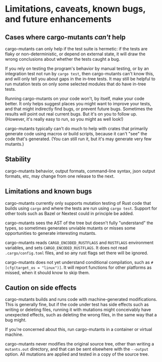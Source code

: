 # Limitations, caveats, known bugs, and future enhancements

## Cases where cargo-mutants _can't_ help

cargo-mutants can only help if the test suite is hermetic: if the tests are
flaky or non-deterministic, or depend on external state, it will draw the wrong
conclusions about whether the tests caught a bug.

If you rely on testing the program's behavior by manual testing, or by an
integration test not run by `cargo test`, then cargo-mutants can't know this,
and will only tell you about gaps in the in-tree tests. It may still be helpful
to run mutation tests on only some selected modules that do have in-tree tests.

Running cargo-mutants on your code won't, by itself, make your code better. It
only helps suggest places you might want to improve your tests, and that might
indirectly find bugs, or prevent future bugs. Sometimes the results will point
out real current bugs. But it's on you to follow up. (However, it's really easy
to run, so  you might as well look!)

cargo-mutants typically can't do much to help with crates that primarily
generate code using macros or build scripts, because it can't "see" the code
that's generated. (You can still run it, but it's may generate very few
mutants.)

## Stability

cargo-mutants behavior, output formats, command-line syntax, json output
formats, etc, may change from one release to the next.

## Limitations and known bugs

cargo-mutants currently only supports mutation testing of Rust code that builds
using `cargo` and where the tests are run using `cargo test`. Support for other tools such as Bazel or Nextest could in principle be added.

cargo-mutants sees the AST of the tree but doesn't fully "understand" the types, so sometimes generates unviable mutants or misses some opportunities to generate interesting mutants.

cargo-mutants reads `CARGO_ENCODED_RUSTFLAGS` and `RUSTFLAGS` environment variables, and sets `CARGO_ENCODED_RUSTFLAGS`.  It does not read `.cargo/config.toml` files, and so any rust flags set there will be ignored.

cargo-mutants does not yet understand conditional compilation, such as
`#[cfg(target_os = "linux")]`. It will report functions for other platforms as
missed, when it should know to skip them.

## Caution on side effects

cargo-mutants builds and runs code with machine-generated modifications. This is
generally fine, but if the code under test  has side effects such as writing or
deleting files, running it with mutations might conceivably have unexpected
effects, such as deleting the wrong files, in the same way that a bug might.

If you're concerned about this, run cargo-mutants in a container or virtual
machine.

cargo-mutants never modifies the original source tree, other than writing a
`mutants.out` directory, and that can be sent elsewhere with the `--output`
option. All mutations are applied and tested in a copy of the source tree.
